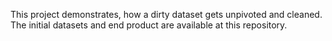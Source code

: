 This project demonstrates, how a dirty dataset gets unpivoted and cleaned. The initial datasets and end product are available at this repository.
